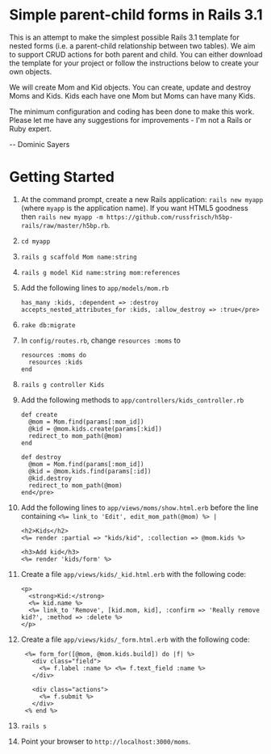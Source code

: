 Simple parent-child forms in Rails 3.1
=======================================

This is an attempt to make the simplest possible Rails 3.1 template for nested
forms (i.e. a parent-child relationship between two tables). We aim to
support CRUD actions for both parent and child. You can either download the
template for your project or follow the instructions below to create your own
objects.

We will create Mom and Kid objects. You can create, update and destroy Moms and
Kids. Kids each have one Mom but Moms can have many Kids.

The minimum configuration and coding has been done to make this work. Please let
me have any suggestions for improvements - I'm not a Rails or Ruby expert.

-- Dominic Sayers

Getting Started
================

1.  At the command prompt, create a new Rails application:
    `rails new myapp` (where `myapp` is the application name). If you want HTML5
    goodness then `rails new myapp -m https://github.com/russfrisch/h5bp-rails/raw/master/h5bp.rb`.

1.  `cd myapp`

1.  `rails g scaffold Mom name:string`

1.  `rails g model Kid name:string mom:references`

1.  Add the following lines to `app/models/mom.rb`

        has_many :kids, :dependent => :destroy
        accepts_nested_attributes_for :kids, :allow_destroy => :true</pre>

1.  `rake db:migrate`

1.  In `config/routes.rb`, change `resources :moms` to

        resources :moms do
          resources :kids
        end
  
1.  `rails g controller Kids`

1.  Add the following methods to `app/controllers/kids_controller.rb`

        def create
          @mom = Mom.find(params[:mom_id])
          @kid = @mom.kids.create(params[:kid])
          redirect_to mom_path(@mom)
        end

        def destroy
          @mom = Mom.find(params[:mom_id])
          @kid = @mom.kids.find(params[:id])
          @kid.destroy
          redirect_to mom_path(@mom)
        end</pre>

1.  Add the following lines to `app/views/moms/show.html.erb` before the line
    containing `<%= link_to 'Edit', edit_mom_path(@mom) %> |`

        <h2>Kids</h2>
        <%= render :partial => "kids/kid", :collection => @mom.kids %>

        <h3>Add kid</h3>
        <%= render 'kids/form' %>

1.  Create a file `app/views/kids/_kid.html.erb` with the following code:

        <p>
          <strong>Kid:</strong>
          <%= kid.name %>
          <%= link_to 'Remove', [kid.mom, kid], :confirm => 'Really remove kid?', :method => :delete %>
        </p>

1. Create a file `app/views/kids/_form.html.erb` with the following code:

        <%= form_for([@mom, @mom.kids.build]) do |f| %>
          <div class="field">
            <%= f.label :name %> <%= f.text_field :name %>
          </div>

          <div class="actions">
            <%= f.submit %>
          </div>
        <% end %>

1. `rails s`

1. Point your browser to `http://localhost:3000/moms`.
